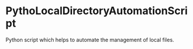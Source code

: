 # PythoLocalDirectoryAutomationScript
Python script which helps to automate the management of local files.
